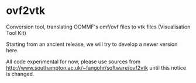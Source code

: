# ovf2vtk
Conversion tool, translating OOMMF's omf/ovf files to vtk files (Visualisation Tool Kit)

Starting from an ancient release, we will try to develop a newer version here.

All code experimental for now, please use sources from http://www.southampton.ac.uk/~fangohr/software/ovf2vtk
until this notice is changed.
